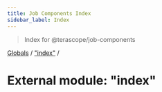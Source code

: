 ```yaml
---
title: Job Components Index
sidebar_label: Index
---
```


> Index for @terascope/job-components

[Globals](../overview.md) / ["index"](_index_.md) /

# External module: "index"
